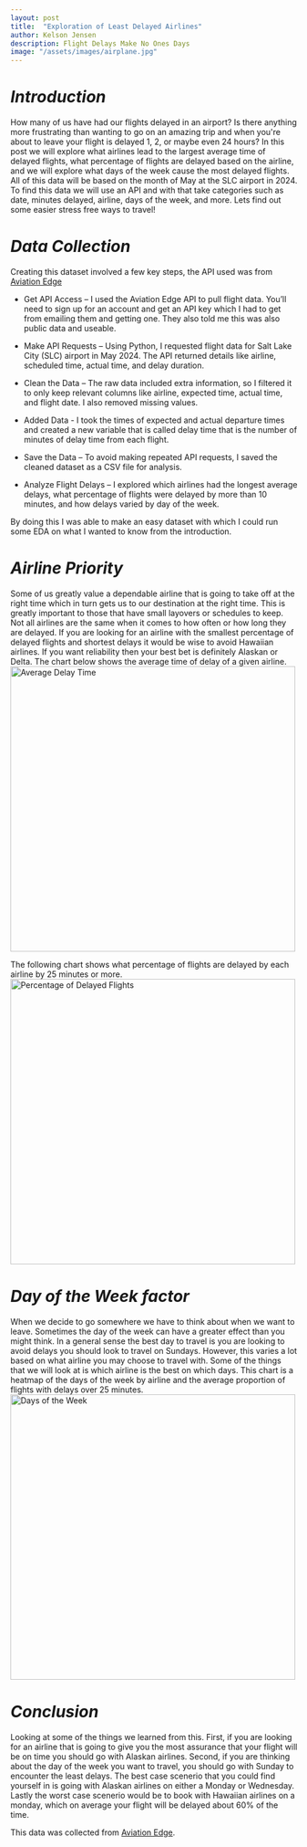 ```yaml
---
layout: post
title:  "Exploration of Least Delayed Airlines"
author: Kelson Jensen
description: Flight Delays Make No Ones Days
image: "/assets/images/airplane.jpg"
---
```



# _Introduction_ 
How many of us have had our flights delayed in an airport? Is there anything more frustrating than wanting to go on an amazing trip and when you're about to leave your flight is delayed 1, 2, or maybe even 24 hours? In this post we will explore what airlines lead to the largest average time of delayed flights, what percentage of flights are delayed based on the airline, and we will explore what days of the week cause the most delayed flights. All of this data will be based on the month of May at the SLC airport in 2024. To find this data we will use an API and with that take categories such as date, minutes delayed, airline, days of the week, and more. Lets find out some easier stress free ways to travel!

# _Data Collection_ 
Creating this dataset involved a few key steps, the API used was from [Aviation Edge](https://aviation-edge.com/)

- Get API Access – I used the Aviation Edge API to pull flight data. You’ll need to sign up for an account and get an API key which I had to get from emailing them and getting one. They also told me this was also public data and useable.

- Make API Requests – Using Python, I requested flight data for Salt Lake City (SLC) airport in May 2024. The API returned details like airline, scheduled time, actual time, and delay duration.

- Clean the Data – The raw data included extra information, so I filtered it to only keep relevant columns like airline, expected time, actual time, and flight date. I also removed missing values.

- Added Data - I took the times of expected and actual departure times and created a new variable that is called delay time that is the number of minutes of delay time from each flight. 

- Save the Data – To avoid making repeated API requests, I saved the cleaned dataset as a CSV file for analysis.

- Analyze Flight Delays – I explored which airlines had the longest average delays, what percentage of flights were delayed by more than 10 minutes, and how delays varied by day of the week.

By doing this I was able to make an easy dataset with which I could run some EDA on what I wanted to know from the introduction.

# _Airline Priority_ 
Some of us greatly value a dependable airline that is going to take off at the right time which in turn gets us to our destination at the right time. This is greatly important to those that have small layovers or schedules to keep. Not all airlines are the same when it comes to how often or how long they are delayed. If you are looking for an airline with the smallest percentage of delayed flights and shortest delays it would be wise to avoid Hawaiian airlines. If you want reliability then your best bet is definitely Alaskan or Delta. 
The chart below shows the average time of delay of a given airline. 
<img src="{{site.url}}/{{site.baseurl}}/assets/images/average_delay_time.jpg" alt="Average Delay Time" width="500">

The following chart shows what percentage of flights are delayed by each airline by 25 minutes or more. 
<img src="{{site.url}}/{{site.baseurl}}/assets/images/percent_delayed.jpg" alt="Percentage of Delayed Flights" width="500">

# _Day of the Week factor_
When we decide to go somewhere we have to think about when we want to leave. Sometimes the day of the week can have a greater effect than you might think. In a general sense the best day to travel is you are looking to avoid delays you should look to travel on Sundays. However, this varies a lot based on what airline you may choose to travel with. Some of the things that we will look at is which airline is the best on which days. 
This chart is a heatmap of the days of the week by airline and the average proportion of flights with delays over 25 minutes. 
<img src="{{site.url}}/{{site.baseurl}}/assets/images/dayofweek_flights.jpg" alt="Days of the Week" width="500">


# _Conclusion_
Looking at some of the things we learned from this. First, if you are looking for an airline that is going to give you the most assurance that your flight will be on time you should go with Alaskan airlines. Second, if you are thinking about the day of the week you want to travel, you should go with Sunday to encounter the least delays. The best case scenerio that you could find yourself in is going with Alaskan airlines on either a Monday or Wednesday. Lastly the worst case scenerio would be to book with Hawaiian airlines on a monday, which on average your flight will be delayed about 60% of the time. 



This data was collected from [Aviation Edge](https://aviation-edge.com/). 
